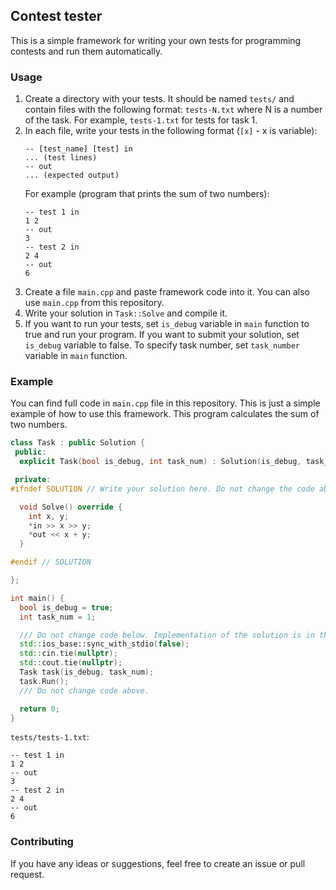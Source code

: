 ## Contest tester
This is a simple framework for writing your own tests for programming contests and run them automatically. 
### Usage
1. Create a directory with your tests. It should be named `tests/` and contain files with the following format: `tests-N.txt` where N is a number of the task. For example, `tests-1.txt` for tests for task 1.
2. In each file, write your tests in the following format (`[x]` - x is variable): 
    ```
    -- [test_name] [test] in
    ... (test lines)
    -- out
    ... (expected output)
    ```
   For example (program that prints the sum of two numbers):
    ```
    -- test 1 in
    1 2
    -- out
    3
    -- test 2 in
    2 4
    -- out
    6
    ```
3. Create a file `main.cpp` and paste framework code into it. You can also use `main.cpp` from this repository.
4. Write your solution in `Task::Solve` and compile it. 
5. If you want to run your tests, set `is_debug` variable in `main` function to true and run your program. If you want to submit your solution, set `is_debug` variable to false. To specify task number, set `task_number` variable in `main` function.

### Example
You can find full code in `main.cpp` file in this repository. This is just a simple example of how to use this framework. This program calculates the sum of two numbers.
```cpp
class Task : public Solution {
 public:
  explicit Task(bool is_debug, int task_num) : Solution(is_debug, task_num) {}

 private:
#ifndef SOLUTION // Write your solution here. Do not change the code above. (ifndef just for prettier code in the editor)

  void Solve() override {
    int x, y;
    *in >> x >> y;
    *out << x + y;
  }

#endif // SOLUTION

};

int main() {
  bool is_debug = true;
  int task_num = 1;

  /// Do not change code below. Implementation of the solution is in the Task class.
  std::ios_base::sync_with_stdio(false);
  std::cin.tie(nullptr);
  std::cout.tie(nullptr);
  Task task(is_debug, task_num);
  task.Run();
  /// Do not change code above.

  return 0;
}
```
`tests/tests-1.txt`:
```
-- test 1 in
1 2
-- out
3
-- test 2 in
2 4
-- out
6
```

### Contributing
If you have any ideas or suggestions, feel free to create an issue or pull request.